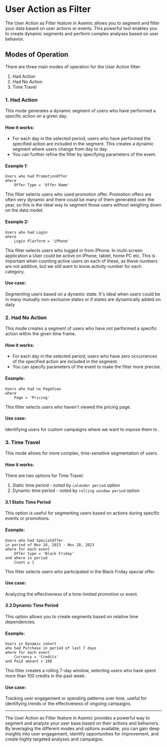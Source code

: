 # User Action as Filter

The User Action as Filter feature in Asemic allows you to segment and filter your data based on user actions or events. This powerful tool enables you to create dynamic segments and perform complex analyses based on user behavior.

## Modes of Operation

There are three main modes of operation for the User Action filter:

1. Had Action
2. Had No Action
3. Time Travel

### 1. Had Action

This mode generates a dynamic segment of users who have performed a specific action on a given day.

#### How it works:
- For each day in the selected period, users who have performed the specified action are included in the segment. This creates a dynamic segment where users change from day to day.
- You can further refine the filter by specifying parameters of the event.

#### Example 1:
```
Users who had PromotionOffer
where
    Offer Type = 'Offer Name'
```

This filter selects users who used promotion offer. Promotion offers are often very dynamic and there could be many of them generated over the year, so this is the ideal way to segment those users without weighing down on the data model.

#### Example 2:
```
Users who had Login
where
    Login Platform = 'iPhone'
```

This filter selects users who logged in from iPhone. In multi-screen application a User could be active on iPhone, tablet, home PC etc. This is important when counting active users on each of these, as these numbers are not additive, but we still want to know activity number for each category.

#### Use case:

Segmenting users based on a dynamic state. It's ideal when users could be in many mutually non-exclusive states or if states are dynamically added on daily 

### 2. Had No Action

This mode creates a segment of users who have not performed a specific action within the given time frame.

#### How it works:
- For each day in the selected period, users who have zero occurrences of the specified action are included in the segment.
- You can specify parameters of the event to make the filter more precise.

#### Example:
```
Users who had no PageView
where
    Page = 'Pricing'
```

This filter selects users who haven't viewed the pricing page.

#### Use case:
Identifying users for custom campaigns where we want to expose them to .

### 3. Time Travel

This mode allows for more complex, time-sensitive segmentation of users.

#### How it works:
There are two options for Time Travel:
1. Static time period - noted by `calender period` option
2. Dynamic time period - noted by `rolling window period` option

#### 3.1 Static Time Period

This option is useful for segmenting users based on actions during specific events or promotions.

#### Example:
```
Users who had SpecialOffer
in period of Nov 24, 2023 - Nov 28, 2023
where for each event
    Offer type = 'Black Friday'
and where in period
    Count ≥ 1
```

This filter selects users who participated in the Black Friday special offer.

#### Use case:
Analyzing the effectiveness of a time-limited promotion or event.

#### 3.2 Dynamic Time Period

This option allows you to create segments based on relative time dependencies.

#### Example:
```
Users in Dynamic cohort
who had Purchase in period of last 7 days
where for each event
    Currency = 'Credits'
and Paid amount > 100
```

This filter creates a rolling 7-day window, selecting users who have spent more than 100 credits in the past week.

#### Use case:
Tracking user engagement or spending patterns over time, useful for identifying trends or the effectiveness of ongoing campaigns.

---
The User Action as Filter feature in Asemic provides a powerful way to segment and analyze your user base based on their actions and behaviors. By leveraging the different modes and options available, you can gain deep insights into user engagement, identify opportunities for improvement, and create highly targeted analyses and campaigns.

